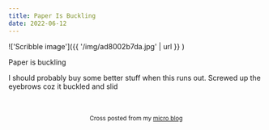 ```yaml
---
title: Paper Is Buckling
date: 2022-06-12
---
```

!['Scribble image']({{ '/img/ad8002b7da.jpg' | url }} )
<br>
<p>Paper is buckling</p>
<p>I should probably buy some better stuff when this runs out. Screwed up the eyebrows coz it buckled and slid </p>

<br>
<br>
<center><small>Cross posted from my <a href='http://micro.blog/joshnicholas'>micro blog</a></small></center>
<br>
    